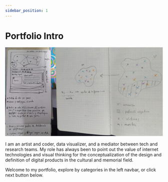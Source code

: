 ```yaml
---
sidebar_position: 1
---
```


# Portfolio Intro

![Notebooks introduction to my blog](../blog/2023-01-21-introduction/notebooks_intro-jcarroyos.jpg)

I am an artist and coder, data visualizer, and a mediator between tech and research teams. My role has always been to point out the value of internet technologies and visual thinking for the conceptualization of the design and definition of digital products in the cultural and memorial field.

Welcome to my portfolio, explore by categories in the left navbar, or click next button below.
